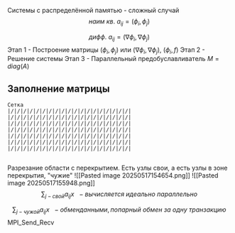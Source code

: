 Системы с распределённой памятью - сложный случай
$$
наим\ кв.\ a_{ij} = (\phi_i, \phi_j)
$$

$$
дифф.\ a_{ij} = (\nabla \phi_i, \nabla \phi_j)
$$
Этап 1 - Построение матрицы $(\phi_i, \phi_j)$ или $(\nabla \phi_i, \nabla \phi_j)$, $(\phi_i, f)$
Этап 2 - Решение системы
Этап 3 - Параллельный предобуславливатель $M = diag(A)$

## Заполнение матрицы
```
Cетка
|/|/|/|/|/|/|/|/|/|/|/|/|/|/|/|/|/|/|/|
|/|/|/|/|/|/|/|/|/|/|/|/|/|/|/|/|/|/|/|
|/|/|/|/|/|/|/|/|/|/|/|/|/|/|/|/|/|/|/|
|/|/|/|/|/|/|/|/|/|/|/|/|/|/|/|/|/|/|/|
|/|/|/|/|/|/|/|/|/|/|/|/|/|/|/|/|/|/|/|
|/|/|/|/|/|/|/|/|/|/|/|/|/|/|/|/|/|/|/|
|/|/|/|/|/|/|/|/|/|/|/|/|/|/|/|/|/|/|/|
	
```
Разрезание области с перекрытием. Есть узлы свои, а есть узлы в зоне перекрытия, "чужие"
![[Pasted image 20250517154654.png]]
![[Pasted image 20250517155948.png]]
$$
\sum_{j - свой} a_{ij}x\ \ -вычисляется\ идеально\ параллельно
$$

$$
\sum_{j - чужой} a_{ij}x\ \ -обмен данными, попарный\ обмен\ за\ одну\ транзакцию
$$
MPI_Send_Recv